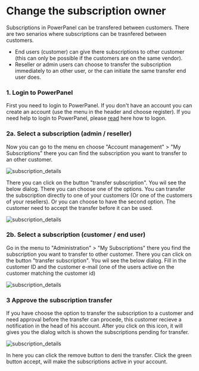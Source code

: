 # Change the subscription owner

Subscriptions in PowerPanel can be transfered between customers. There are two senarios where subscriptions can be trasnfered between customers.
- End users (customer) can give there subscriptions to other customer (this can only be possible if the customers are on the same vendor).
- Reseller or admin users can choose to transfer the subscription immediately to an other user, or the can initiate the same transfer end user does.

### 1. Login to PowerPanel
First you need to login to PowerPanel. If you don't have an account you can create an account (use the menu in the header and choose register).
If you need help to login to PowerPanel, please [read](how-to-logon-or-request-password) here how to logon.

### 2a. Select a subscription (admin / reseller)
Now you can go to the menu en choose "Account management" > "My Subscriptions" there you can find the subscription you want to transfer to an other customer.

![subscription_details](/supportpages/images/subscription_details.png)

There you can click on the button "transfer subscription". You wil see the below dialog. There you can choose one of the options. You can transfer the subscription directly to one of your customers (Or one of the customers of your resellers). Or you can choose to have the second option. The customer need to accept the transfer before it can be used.

![subscription_details](/supportpages/images/change_subscription_owner.png)

### 2b. Select a subscription (customer / end user)
Go in the menu to "Administration" > "My Subscriptions" there you find the subscription you want to transfer to other customer.
There you can click on the button "transfer subscription". You wil see the below dialog. Fill in the customer ID and the customer e-mail (one of the users active on the customer matching the customer id)

![subscription_details](/supportpages/images/change_subscription_owner_customer.png)

### 3 Approve the subscription transfer
If you have choose the option to transfer the subscription to a customer and need approval before the transfer can procede, this customer recieve a notification in the head of his account.
After you click on this icon, it will gives you the dialog witch is shown the subscriptions pending for transfer.

![subscription_details](/supportpages/images/pending_transfer.png)

In here you can click the remove button to deni the transfer. Click the green button accept, will make the subscriptions active in your account.
